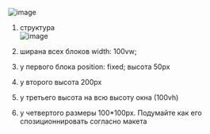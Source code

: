 ![image](https://user-images.githubusercontent.com/113675674/194753385-d114aa30-7684-417a-aafd-8ecdfecad525.png)

1. структура  
![image](https://user-images.githubusercontent.com/113675674/203088798-2b4016c9-646a-4edf-a58b-6f02f4025dac.png)  


2. ширана всех блоков width: 100vw;  
3. у первого блока position: fixed; высота 50px  
4. у второго высота 200px  
5. у третьего высота на всю высоту окна (100vh)
6. у четвертого размеры 100*100px. Подумайте как его спозиционнировать согласно макета
